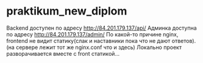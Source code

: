 # praktikum_new_diplom
Backend доступен по адресу http://84.201.179.137/api/
Админка доступна по адресу http://84.201.179.137/admin/
По какой-то причине nginx, frontend не видит статику(слак и наставники пока что не дают ответов).(на сервере лежит тот же nginx.conf что и здесь)
Локально проект разворачивается вместе с front статикой...
